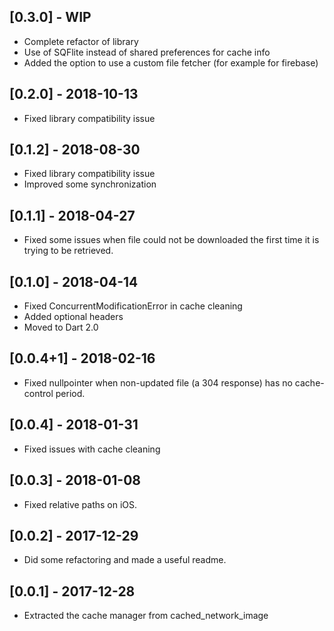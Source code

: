 ## [0.3.0] - WIP

* Complete refactor of library
* Use of SQFlite instead of shared preferences for cache info
* Added the option to use a custom file fetcher (for example for firebase)

## [0.2.0] - 2018-10-13

* Fixed library compatibility issue

## [0.1.2] - 2018-08-30

* Fixed library compatibility issue
* Improved some synchronization

## [0.1.1] - 2018-04-27

* Fixed some issues when file could not be downloaded the first time it is trying to be retrieved.

## [0.1.0] - 2018-04-14

* Fixed ConcurrentModificationError in cache cleaning
* Added optional headers
* Moved to Dart 2.0

## [0.0.4+1] - 2018-02-16

* Fixed nullpointer when non-updated file (a 304 response) has no cache-control period. 

## [0.0.4] - 2018-01-31

* Fixed issues with cache cleaning

## [0.0.3] - 2018-01-08

* Fixed relative paths on iOS.

## [0.0.2] - 2017-12-29

* Did some refactoring and made a useful readme.

## [0.0.1] - 2017-12-28

* Extracted the cache manager from cached_network_image

